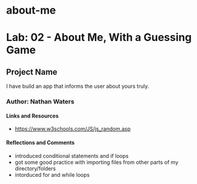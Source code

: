 # about-me

# Lab: 02 - About Me, With a Guessing Game

## Project Name
I have build an app that informs the user about yours truly.

### Author: Nathan Waters

#### Links and Resources  
  - https://www.w3schools.com/JS/js_random.asp

#### Reflections and Comments
  - introduced conditional statements and if loops
  - got some good practice with importing files from other parts of my directory/folders
  - intorduced for and while loops
  